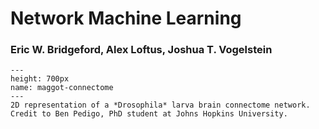 # Network Machine Learning

### Eric W. Bridgeford, Alex Loftus, Joshua T. Vogelstein

```{figure} Images/umap_pedigo_small.jpg
---
height: 700px
name: maggot-connectome
---
2D representation of a *Drosophila* larva brain connectome network. Credit to Ben Pedigo, PhD student at Johns Hopkins University.
```
